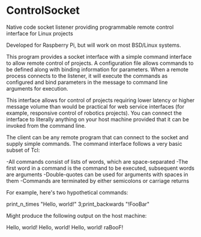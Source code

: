 # ControlSocket
Native code socket listener providing programmable remote control interface for Linux projects

Developed for Raspberry Pi, but will work on most BSD/Linux systems.

This program provides a socket interface with a simple command interface to allow remote control of projects.  A configuration file allows commands to be defined along with binding information for parameters.  When a remote process connects to the listener, it will execute the commands as configured and bind parameters in the message to command line arguments for execution.

This interface allows for control of projects requiring lower latency or higher message volume than would be practical for web service interfaces (for example, responsive control of robotics projects).  You can connect the interface to literally anything on your host machine provided that it can be invoked from the command line.

The client can be any remote program that can connect to the socket and supply simple commands.  The command interface follows a very basic subset of Tcl:

-All commands consist of lists of words, which are space-separated
-The first word in a command is the command to be executed, subsequent words are arguments
-Double-quotes can be used for arguments with spaces in them
-Commands are terminated by either semicolons or carriage returns

For example, here's two hypothetical commands:

print_n_times "Hello, world!" 3;print_backwards "!FooBar"

Might produce the following output on the host machine:

Hello, world!
Hello, world!
Hello, world!
raBooF!




